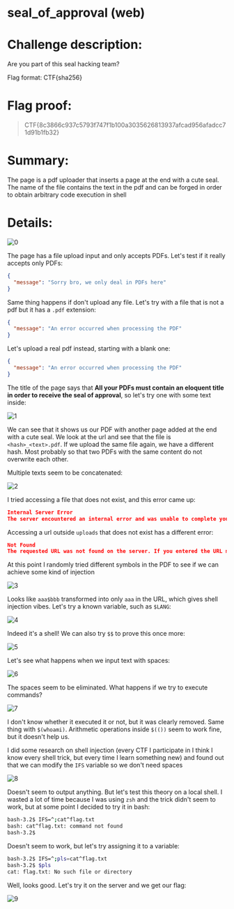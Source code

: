 # seal_of_approval (web)

# Challenge description:

Are you part of this seal hacking team?

Flag format: CTF{sha256}

# Flag proof:

> CTF{8c3866c937c5793f747f1b100a3035626813937afcad956afadcc71d91b1fb32}

# Summary:

The page is a pdf uploader that inserts a page at the end with a cute seal. The name of the file contains the text in the pdf and can be forged in order to obtain arbitrary code execution in shell

# Details:

![0](img/0.png)

The page has a file upload input and only accepts PDFs. Let's test if it really accepts only PDFs:

```json
{
  "message": "Sorry bro, we only deal in PDFs here"
}
```

Same thing happens if don't upload any file. Let's try with a file that is not a pdf but it has a `.pdf` extension:

```json
{
  "message": "An error occurred when processing the PDF"
}
```

Let's upload a real pdf instead, starting with a blank one:

```json
{
  "message": "An error occurred when processing the PDF"
}
```

The title of the page says that **All your PDFs must contain an eloquent title in order to receive the seal of approval**, so let's try one with some text inside:

![1](img/1.png)

We can see that it shows us our PDF with another page added at the end with a cute seal. We look at the url and see that the file is `<hash>_<text>.pdf`. If we upload the same file again, we have a different hash. Most probably so that two PDFs with the same content do not overwrite each other.

Multiple texts seem to be concatenated:

![2](img/2.png)

I tried accessing a file that does not exist, and this error came up:

```json
Internal Server Error
The server encountered an internal error and was unable to complete your request. Either the server is overloaded or there is an error in the application.
```

Accessing a url outside `uploads` that does not exist has a different error:

```json
Not Found
The requested URL was not found on the server. If you entered the URL manually please check your spelling and try again.
```

At this point I randomly tried different symbols in the PDF to see if we can achieve some kind of injection

![3](img/3.png)

Looks like `aaa$bbb` transformed into only `aaa` in the URL, which gives shell injection vibes. Let's try a known variable, such as `$LANG`:

![4](img/4.png)

Indeed it's a shell! We can also try `$$` to prove this once more:

![5](img/5.png)

Let's see what happens when we input text with spaces:

![6](img/6.png)

The spaces seem to be eliminated. What happens if we try to execute commands?

![7](img/7.png)

I don't know whether it executed it or not, but it was clearly removed. Same thing with `$(whoami)`. Arithmetic operations inside `$(())` seem to work fine, but it doesn't help us.

I did some research on shell injection (every CTF I participate in I think I know every shell trick, but every time I learn something new) and found out that we can modify the `IFS` variable so we don't need spaces

![8](img/8.png)

Doesn't seem to output anything. But let's test this theory on a local shell. I wasted a lot of time because I was using `zsh` and the trick didn't seem to work, but at some point I decided to try it in bash:

```bash
bash-3.2$ IFS=^;cat^flag.txt
bash: cat^flag.txt: command not found
bash-3.2$
```

Doesn't seem to work, but let's try assigning it to a variable:

```bash
bash-3.2$ IFS=^;pls=cat^flag.txt
bash-3.2$ $pls
cat: flag.txt: No such file or directory
```

Well, looks good. Let's try it on the server and we get our flag:

![9](img/9.png)
